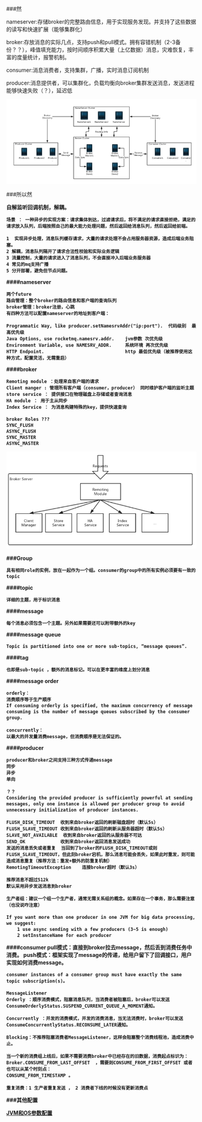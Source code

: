 ###然

nameserver:存储broker的完整路由信息，用于实现服务发现。并支持了这些数据的读写和快速扩展（能够集群化）

broker:存放消息的实际几点，支持push和pull模式。拥有容错机制（2-3备份？？），峰值填充能力，按时间顺序积累大量（上亿数据）消息，灾难恢复，丰富的度量统计，报警机制。

consumer:消息消费者，支持集群，广播，实时消息订阅机制

producer:消息提供者，可以集群化，负载均衡向broker集群发送消息，发送进程能够快速失败（？），延迟低


![](./rmq-basic-arc.png)

###所以然

<b>自解<b/>监听回调机制，解耦。


	场景 ： 一种异步的实现方案：请求集体到达，过滤请求后，将不满足的请求直接拒绝，满足的请求放入队列，后端按照自己的最大能力处理问题，然后返回给消息队列，然后返回给前端。

	1  实现异步处理，消息队列缓存请求，大量的请求处理不会占用服务器资源，造成后端业务阻塞。
	2 解耦，消息队列隔开了请求合法性校验和实际业务逻辑
	3 流量控制，大量的请求进入了消息队列，不会直接冲入后端业务服务器
	4 常见的mq支持广播
	5 分开部署，避免但节点问题。
	
####nameserver

	两个future
	路由管理：整个broker的路由信息和客户端的查询队列
	broker管理：broker注册，心跳
	有四种方法可以配置nameserver的地址到客户端：

	Programmatic Way, like producer.setNamesrvAddr("ip:port").  代码级别  最高优先级
	Java Options, use rocketmq.namesrv.addr.	jvm参数 次优先级
	Environment Variable, use NAMESRV_ADDR.		系统环境 再次优先级
	HTTP Endpoint.								http 最低优先级（被推荐使用这种方式，配置灵活，无需重启）

	



####broker

	Remoting module ：处理来自客户端的请求
	Client manger : 管理所有客户端（consumer，producer） 同时维护客户端的监听主题
	store service ： 提供接口在物理磁盘上存储或者查询消息
	HA module ： 用于主从同步
	Index Service ： 为消息构建特殊的key，提供快速查询 
	
	broker Roles ???
	SYNC_FLUSH
	ASYNC_FLUSH
	SYNC_MASTER
	ASYNC_MASTER 

![](./rmq-basic-component.png)

###Group

	具有相同role的实例，放在一起作为一个组。consumer的group中的所有实例必须要有一致的topic

	
####topic
	
	详细的主题，用于标识消息
	
	
####message

	每个消息必须包含一个主题。另外如果需要还可以附带额外的key
	
####message queue

	Topic is partitioned into one or more sub-topics, “message queues”.
	
####tag

	也即是sub-topic ，额外的消息标记。可以在更丰富的维度上划分消息
	
####message order

	orderly：
	消费顺序等于生产顺序
	If consuming orderly is specified, the maximum concurrency of message consuming is the number of message queues subscribed by the consumer group.
	 
	concurrently：
	以最大的并发量消费message，但消费顺序是无法保证的。

####producer

	producer和broker之间支持三种方式传递message
	同步
	异步
	单向
	
	？？
	Considering the provided producer is sufficiently powerful at sending messages, only one instance is allowed per producer group to avoid unnecessary initialization of producer instances.

	FLUSH_DISK_TIMEOUT  收到来自broker返回的刷新磁盘超时（默认5s）
	FLUSH_SLAVE_TIMEOUT 收到来自broker返回的刷新从服务器超时（默认5s）
	SLAVE_NOT_AVAILABLE  收到来自broker返回的从服务器不可达
	SEND_OK				收到来自broker返回消息发送成功
	发送的消息丢失或者重复  当回到了broker的FLUSH_DISK_TIMEOUT或则FLUSH_SLAVE_TIMEOUT，但此刻broker宕机，那么消息可能会丢失，如果此时重发，则可能造成消息重复（推荐方法：重发+额外的防重复机制）
	RemotingTimeoutException	连接broker超时（默认3s）
	
	推荐消息不超过512k
	默认采用异步发送消息到broker
	
	生产者组：建议一个组一个生产者，通常无需关系组的概念。如果存在一个事务，那么需要注意（也没说咋注意）
	
	If you want more than one producer in one JVM for big data processing, we suggest:
		1 use async sending with a few producers (3~5 is enough)
		2 setInstanceName for each producer
	
	

####consumer
	pull模式：直接到broker拉去message，然后丢到消费任务中消费。
	push模式：框架实现了message的传递，给用户留下了回调接口，用户实现如何消费message。

	consumer instances of a consumer group must have exactly the same topic subscription(s)。

	MessageListener
	Orderly ：顺序消费模式，阻塞消息队列，当消费者被阻塞后，broker可以发送ConsumeOrderlyStatus.SUSPEND_CURRENT_QUEUE_A_MOMENT通知。
	
	Concurrently ：并发的消费模式，并发的消费消息，当无法消费时，broker可以发送ConsumeConcurrentlyStatus.RECONSUME_LATER通知。
	
	Blocking：不推荐阻塞消费者MessageListener，这样会阻塞整个消费线程池，造成消费中止。
	
	当一个新的消费组上线后，如果不需要消费broker中已经存在的旧数据，消费起点标识为：Broker.CONSUME_FROM_LAST_OFFSET  ，需要则CONSUME_FROM_FIRST_OFFSET 或者也可以从某个时刻点：
	CONSUME_FROM_TIMESTAMP 。
	
	重复消费：1 生产者重复发送 ， 2 消费者下线的时候没有更新消费点
	
###其他配置

[JVM和OS参数配置](http://rocketmq.apache.org/docs/system-config/)
	










